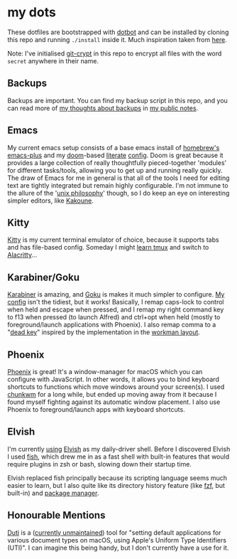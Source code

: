 # my dots

These dotfiles are bootstrapped with
[dotbot](https://github.com/anishathalye/dotbot) and can be installed by cloning
this repo and running `./install` inside it. Much inspiration taken from
[here](https://github.com/nikitavoloboev/dotfiles).

Note: I've initialised [git-crypt](https://github.com/AGWA/git-crypt) in this
repo to encrypt all files with the word `secret` anywhere in their name.

## Backups

Backups are important. You can find my backup script in this repo, and you can
read more of [my thoughts about
backups](https://notes.davidmyno.rs/backups.html) in [my public
notes](https://sr.ht/~idmyn/notes.davidmyno.rs/).

## Emacs

My current emacs setup consists of a base emacs install of [homebrew's
emacs-plus](https://github.com/d12frosted/homebrew-emacs-plus)
and my [doom](https://github.com/hlissner/doom-emacs)-based
[literate](https://en.wikipedia.org/wiki/Literate_programming)
[config](emacs/.doom.d/config.org). Doom is great because it provides a large
collection of really thoughtfully pieced-together 'modules' for different
tasks/tools, allowing you to get up and running really quickly.
The draw of Emacs for me in general is that all of the
tools I need for editing text are tightly integrated but remain highly
configurable. I'm not immune to the allure of the '[unix
philosophy](https://en.wikipedia.org/wiki/Unix_philosophy)' though, so
I do keep an eye on interesting simpler editors, like
[Kakoune](https://github.com/mawww/kakoune).

## Kitty

[Kitty](https://sw.kovidgoyal.net/kitty/) is my current terminal emulator of
choice, because it supports tabs and has file-based config. Someday I might
[learn tmux](https://www.ocf.berkeley.edu/~ckuehl/tmux/) and switch to
[Alacritty](https://github.com/alacritty/alacritty)...

## Karabiner/Goku

[Karabiner](https://karabiner-elements.pqrs.org/) is amazing, and
[Goku](https://github.com/yqrashawn/GokuRakuJoudo) is makes it much simpler to
configure. [My config](macOS/karabiner/karabiner.edn) isn't the tidiest, but it
works! Basically, I remap caps-lock to control when held and escape when
pressed, and I remap my right command key to f13 when pressed (to launch Alfred)
and ctrl+opt when held (mostly to foreground/launch applications with Phoenix).
I also remap comma to a "[dead key](https://en.wikipedia.org/wiki/Dead_key)"
inspired by the implementation in the [workman
layout](https://workmanlayout.org/).

## Phoenix

[Phoenix](https://github.com/kasper/phoenix) is great! It's a window-manager for
macOS which you can configure with JavaScript. In other words, it allows you to
bind keyboard shortcuts to functions which move windows around your screen(s). I
used [chunkwm](https://github.com/koekeishiya/chunkwm) for a long while, but
ended up moving away from it because I found myself fighting against its
automatic window placement. I also use Phoenix to foreground/launch apps with
keyboard shortcuts.

## Elvish

I'm currently [using](shell/elvish/rc.elv) [Elvish](https://elv.sh/) as my
daily-driver shell. Before I discovered Elvish I used
[fish](http://fishshell.com/), which drew me in as a fast shell with built-in
features that would require plugins in zsh or bash, slowing down their startup
time. 

Elvish replaced fish principally because its scripting language seems much
easier to learn, but I also quite like its directory history feature (like
[fzf](https://github.com/junegunn/fzf), but built-in) and [package
manager](https://elv.sh/ref/epm.html).

## Honourable Mentions

[Duti](https://github.com/moretension/duti) is a ([currently
unmaintained](https://github.com/moretension/duti/pull/39#issuecomment-596996452))
tool for "setting default applications for various document types on macOS,
using Apple's Uniform Type Identifiers (UTI)". I can imagine this being
handy, but I don't currently have a use for it.
